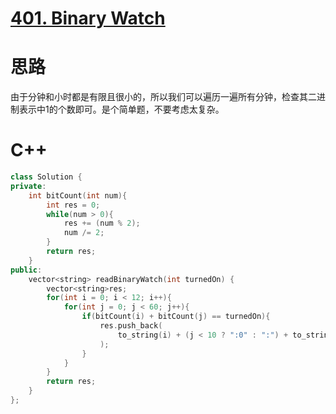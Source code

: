 # [401. Binary Watch](https://leetcode.cn/problems/binary-watch/)

# 思路
由于分钟和小时都是有限且很小的，所以我们可以遍历一遍所有分钟，检查其二进制表示中1的个数即可。是个简单题，不要考虑太复杂。

# C++
```C++
class Solution {
private:
    int bitCount(int num){
        int res = 0;
        while(num > 0){
            res += (num % 2);
            num /= 2;
        }
        return res;
    }
public:
    vector<string> readBinaryWatch(int turnedOn) {
        vector<string>res;
        for(int i = 0; i < 12; i++){
            for(int j = 0; j < 60; j++){
                if(bitCount(i) + bitCount(j) == turnedOn){
                    res.push_back(
                        to_string(i) + (j < 10 ? ":0" : ":") + to_string(j)
                    );
                }
            }
        }
        return res;
    }
};
```